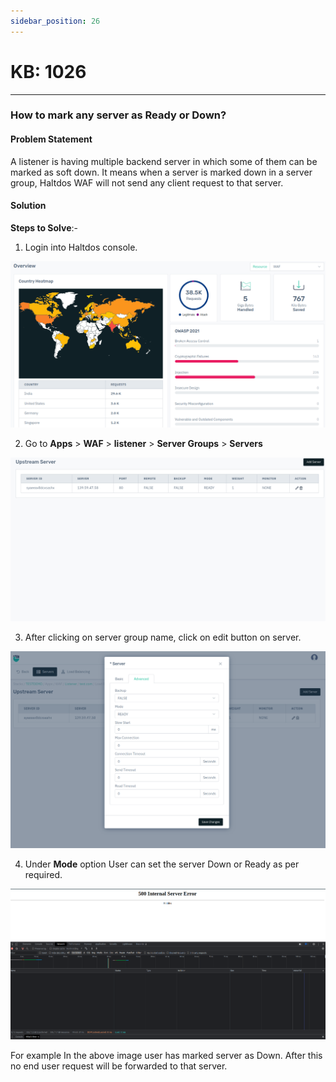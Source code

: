 ```yaml
---
sidebar_position: 26
---
```


# KB: 1026
-----------

### **How to mark any server as  Ready or Down?**

#### **Problem Statement**

A listener is having multiple backend server in which some of them can be marked as soft down. It means when a  server is marked down in a server group, Haltdos WAF will not send any client request to that server.

#### **Solution**

**Steps to Solve**:-

1. Login into Haltdos console.

![kb-1026](/img/waf/v8/kb/kb_1026_overview.png)

2. Go to **Apps** > **WAF** > **listener** > **Server Groups** > **Servers**

![kb-1026](/img/waf/v8/kb/kb_1026_server.png)

3. After clicking on server group name, click on edit button on server. 

![kb-1026](/img/waf/v8/kb/kb_1026_server_down_conf.png)

4. Under **Mode** option User can set the server Down or Ready as per required.

![kb-1026](/img/waf/v6/kb/aaaa.png)

For example In the above image user has marked  server as Down. After this no end user request will be forwarded to that server.